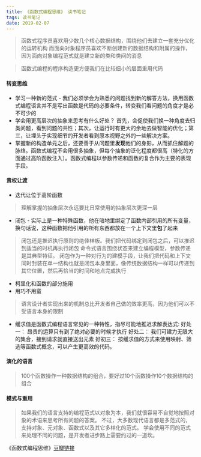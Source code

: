 ```yaml
---
title: 《函数式编程思维》 读书笔记
tags: 读书笔记
date: 2019-02-07
---
```



> 函数式程序员喜欢用少数几个核心数据结构，围绕他们去建立一套充分优化的运转机构
> 而面向对象程序员喜欢不断创建新的数据结构和附属的操作，因为面向对象编程范式就是建立新的类和类间的消息

> 函数式编程的程序构造更方便我们在比较细小的层面重用代码


#### 转变思维
* 学习一种新的范式 - 我们必须学会为熟悉的问题找到新的解答方法，换用函数式编程语言并不是写出函数是代码的必要条件，转变我们看问题的角度才是必不可少的
* 学会用更高层次的抽象来思考有什么好处？ 首先，会促使我们换一种角度去归类问题，看到问题的共性；其次，让运行时有更大的余地去做智能的优化；第三，让埋头于实现细节的开发者看到原本视野之外的一些解决方案。
* 掌握新的构造单元之后，还要善于从问题里**发现**他们的身影，从而抓住解题的脉络。函数式编程不会用很多抽象，但每个抽象的泛化程度都很高（特化的方面通过高阶函数注入）。函数式编程以参数传递和函数的复合作为主要的表现手段。

#### 责权让渡
* 迭代让位于高阶函数
> 理解掌握的抽象层次永远要比日常使用的抽象层次更深一层

* 闭包 - 实际上是一种特殊函数，他在暗地里绑定了函数内部引用的所有变量，换句话说，这种函数把他引用的所有东西都放在一个上下文里**包**了起来
> 闭包还是推迟执行原则的绝佳样板。我们把代码绑定到闭包之后，可以推迟到适当的时机再执行闭包
> 命令式语言围绕状态来建立编程模型，参数传递是其典型特征。
> 闭包作为一种对行为的建模手段，让我们把代码和上下文同时封装在单一结构也就是闭包本身里面，像传统数据结构一样可以传递到其它位置，然后再恰当的时间和地点完成执行
* 柯里化和函数的部分施用
* 用巧不用蛮
> 语言设计者实现出来的机制总比开发者自己做的效率更高，因为他们可以不受语言本身的限制
* 缓求值是函数式编程语言常见的一种特性，指尽可能地推迟求解表达式:
  好处一： 昂贵的运算只有到了绝对必要的时候才执行
  好处二： 我们可建力无限大的集合，接到请求就直接送出元素
  好初三： 按缓求值的方式来使用映射、筛选等函数式概念，可以产生更高效的代码。

#### 演化的语言
> 100个函数操作一种数据结构的组合，要好过10个函数操作10个数据结构的组合

#### 模式与重用
> 如果我们的语言支持的编程范式以对象为本，我们就很容易不自觉地按照对象的术语来思考所有问题的答案。
> 不过，大多数现代语言都是多范式的，支持对象、元对象、函数式以及其它多样化的范式。
> 学会使用不同的范式来处理不同的问题，是开发者进步路上需要约过的一道坎。



《函数式编程思维》[豆瓣链接](https://book.douban.com/subject/26587213)
